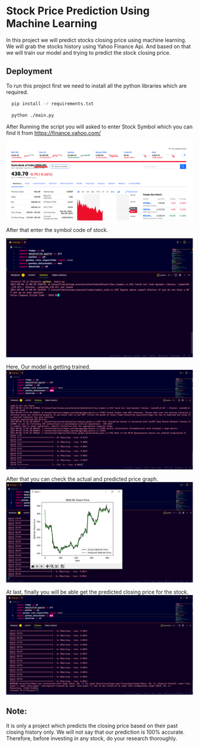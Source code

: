 
# Stock Price Prediction Using Machine Learning

In this project we will predict stocks closing price using machine learning. We will grab the stocks history using Yahoo Finance Api.
And based on that we will train our model and trying to predict the stock closing price.


## Deployment

To run this project first we need to install all the python libraries which are required.

```bash
  pip install -r requirements.txt
```
```bash
  python ./main.py
```

After Running the script you will asked to enter Stock Symbol which you can find it from https://finance.yahoo.com/

![Script Symbol Code](Screenshots/symbol.png)

After that enter the symbol code of stock.

![alt text](Screenshots/Screenshot-2.png)

Here, Our model is getting trained.
![alt text](Screenshots/Screenshot-3.png)

After that you can check the actual and predicted price graph.
![price graph](Screenshots/Screenshot-4.png)

At last, finally you will be able get the predicted closing price for the stock.
![predicted price](Screenshots/Screenshot-5.png)

## Note:
It is only a project which predicts the closing price based on their past closing history only.
We will not say that our prediction is 100% accurate. Therefore, before investing in any stock, do your research thoroughly.
